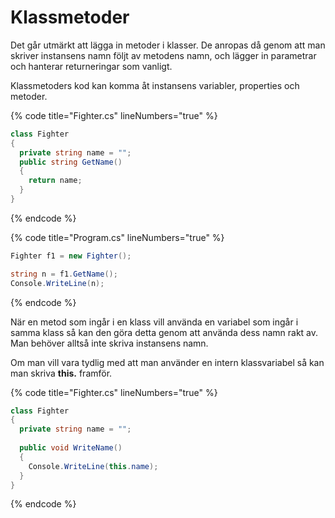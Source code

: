 # Klassmetoder

Det går utmärkt att lägga in metoder i klasser. De anropas då genom att man skriver instansens namn följt av metodens namn, och lägger in parametrar och hanterar returneringar som vanligt.

Klassmetoders kod kan komma åt instansens variabler, properties och metoder.

{% code title="Fighter.cs" lineNumbers="true" %}
```csharp
class Fighter
{
  private string name = "";
  public string GetName()
  {
    return name;
  }
}
```
{% endcode %}

{% code title="Program.cs" lineNumbers="true" %}
```csharp
Fighter f1 = new Fighter();

string n = f1.GetName();
Console.WriteLine(n);
```
{% endcode %}

När en metod som ingår i en klass vill använda en variabel som ingår i samma klass så kan den göra detta genom att använda dess namn rakt av. Man behöver alltså inte skriva instansens namn.

Om man vill vara tydlig med att man använder en intern klassvariabel så kan man skriva **this.** framför.

{% code title="Fighter.cs" lineNumbers="true" %}
```csharp
class Fighter
{
  private string name = "";
  
  public void WriteName()
  {
    Console.WriteLine(this.name);
  }
}
```
{% endcode %}
